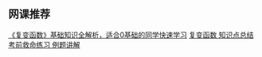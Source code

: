 ## 网课推荐

[《复变函数》基础知识全解析，适合0基础的同学快速学习](https://www.bilibili.com/video/BV1w54y1m7Wb/?spm_id_from=333.1387.favlist.content.click&vd_source=881366806fb2177a1100377dfbbca4c5)
[复变函数 知识点总结 考前救命练习 例题讲解](https://www.bilibili.com/video/BV1mT4y1F7Vu/?spm_id_from=333.1387.favlist.content.click&vd_source=881366806fb2177a1100377dfbbca4c5)

